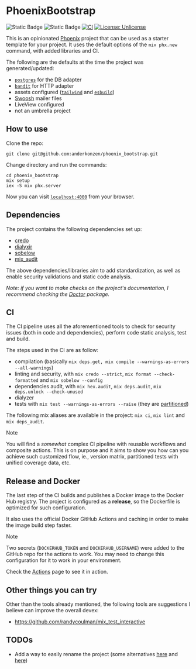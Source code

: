 # PhoenixBootstrap

![Static Badge](https://img.shields.io/badge/Elixir-1.18-blue?color=af9fb5) ![Static Badge](https://img.shields.io/badge/Phoenix_Framework-1.7.18-blue?color=ff645b) [![CI](https://github.com/anderkonzen/phoenix_bootstrap/actions/workflows/ci.yml/badge.svg)](https://github.com/anderkonzen/phoenix_bootstrap/actions/workflows/ci.yml) [![License: Unlicense](https://img.shields.io/badge/license-Unlicense-blue.svg)](http://unlicense.org/)

This is an opinionated [Phoenix](https://www.phoenixframework.org/) project that can be used as a starter template for your project.
It uses the default options of the `mix phx.new` command, with added libraries and CI.

The following are the defaults at the time the project was generated/updated:

  * [`postgres`](https://github.com/elixir-ecto/postgrex) for the DB adapter
  * [`bandit`](https://github.com/mtrudel/bandit) for HTTP adapter
  * assets configured ([`tailwind`](https://tailwindcss.com/) and [`esbuild`](https://esbuild.github.io/))
  * [Swoosh](https://hex.pm/packages/swoosh) mailer files
  * LiveView configured
  * not an umbrella project

## How to use

Clone the repo:

```shell
git clone git@github.com:anderkonzen/phoenix_bootstrap.git
```

Change directory and run the commands:

```shell
cd phoenix_bootstrap
mix setup
iex -S mix phx.server
```

Now you can visit [`localhost:4000`](http://localhost:4000) from your browser.

## Dependencies

The project contains the following dependencies set up:

* [credo](https://hex.pm/packages/credo)
* [dialyxir](https://hex.pm/packages/dialyxir)
* [sobelow](https://hex.pm/packages/sobelow)
* [mix_audit](https://hex.pm/packages/mix_audit)

The above dependencies/libraries aim to add standardization, as well as enable security validations and static code analysis.

_Note: if you want to make checks on the project's documentation, I recommend checking the [Doctor](https://hex.pm/packages/doctor) package._

## CI

The CI pipeline uses all the aforementioned tools to check for security issues (both in code and dependencies), perform code static analysis, test and build.

The steps used in the CI are as follow:

- compilation (basically `mix deps.get, mix compile --warnings-as-errors --all-warnings`)
- linting and security, with `mix credo --strict`, `mix format --check-formatted` and `mix sobelow --config`
- dependencies audit, with `mix hex.audit`, `mix deps.audit`, `mix deps.unlock --check-unused`
- dialyzer
- tests with `mix test --warnings-as-errors --raise` (they are [partitioned](https://hexdocs.pm/mix/1.17.3/Mix.Tasks.Test.html#module-operating-system-process-partitioning))

The following mix aliases are available in the project: `mix ci`, `mix lint` and `mix deps_audit`.

> [!NOTE]
> You will find a _somewhat_ complex CI pipeline with reusable workflows and composite actions.
> This is on purpose and it aims to show you how can you achieve such customized flow, ie.,
> version matrix, partitioned tests with unified coverage data, etc.

## Release and Docker

The last step of the CI builds and publishes a Docker image to the Docker Hub registry.
The project is configured as a **release**, so the Dockerfile is optimized for such configuration.

It also uses the official Docker GitHub Actions and caching in order to make the image build step faster.

> [!NOTE]
> Two secrets (`DOCKERHUB_TOKEN` and `DOCKERHUB_USERNAME`) were added to the GitHub repo for the actions to work.
> You may need to change this configuration for it to work in your environment.

Check the [Actions](https://github.com/anderkonzen/phoenix_bootstrap/actions/workflows/ci.yml) page to see it in action.

## Other things you can try

Other than the tools already mentioned, the following tools are suggestions I believe can improve the overall devex:

* https://github.com/randycoulman/mix_test_interactive

## TODOs

* Add a way to easily rename the project (some alternatives [here](https://github.com/MainShayne233/rename) and [here](https://github.com/blackham/rename_elixir_app))
